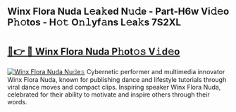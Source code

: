 ## Winx Flora Nuda L𝚎a𝚔ed N𝚞𝚍e - Part-H6w Vi𝚍𝚎o P𝚑𝚘tos - H𝚘𝚝 O𝚗𝚕yf𝚊ns L𝚎a𝚔s 7S2XL

# <h2><a href="http://kf5vco6.oniu.top/?m=Winx+Flora+Nuda">🔗👉 🔴 Winx Flora Nuda P𝚑ot𝚘𝚜 V𝚒d𝚎o</a></h2>

[![Winx Flora Nuda Nu𝚍e𝚜](https://i.imgur.com/0qMVB7G.gif)](http://kf5vco6.oniu.top/?m=Winx+Flora+Nuda)
Cybernetic performer and multimedia innovator Winx Flora Nuda, known for publishing dance and lifestyle tutorials through viral dance moves and compact clips. Inspiring speaker Winx Flora Nuda, celebrated for their ability to motivate and inspire others through their words.  
